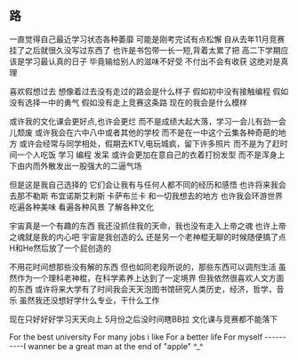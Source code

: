 ## 路

一直觉得自己最近学习状态各种萎靡
可能是刚考完试有点松懈
自从去年11月竞赛挂了之后就很久没写过东西了
也许是书包带一长一短,背着太累了把
高二下学期应该是学习最认真的日子
毕竟输给别人的滋味不好受
不付出不会有收获 这绝对是真理
 
 
喜欢假想过去
想像着过去没有走过的路会是什么样子
假如初中没有接触编程
假如没有选择一中的勇气
假如没有走上竞赛这条路
现在的我会是什么模样
 
 
或许我的文化课会更好点,也许会更烂  而不是成绩大起大落，学习一会儿有劲一会儿颓废
或许我会在六中八中或者其他的学校   而不是在一中这个云集各种奇葩的地方
或许会经常与同学相处，假期去KTV,电玩城疯，留下许多照片  而不是为了赶时间一个人吃饭 学习 编程  发呆
或许会更加在意自己的衣着打扮发型   而不是浑身上下由内而外散发出一股强大的二逼气场
 
 
但是这是我自己选择的
它们会让我有与任何人都不同的经历和感悟
也许将来我会去那不勒斯 布宜诺斯艾利斯 卡萨布兰卡 和一切我想去的地方
也许我会环游世界 吃遍各种美味 看遍各种风景 了解各种文化
 
 
宇宙真是一个有趣的东西
我还没抓住我的天命，我也没有走入上帝之魂
也许上帝之魂就是我的内心吧
宇宙是我创造的么
还是另一个老神棍无聊的时候随便搞了点H和He然后放了一个屁创造的
 
 
不用花时间想那些没有解的东西
但也如同老段所说的，那些东西可以调剂生活
虽然作为一个理科老神棍，在科学素养上达到了一定境界
但我依然很喜欢人文方面的东西
或许将来大学有了时间我会天天泡图书馆研究人类历史，经济，哲学，音乐
虽然我还没想好学什么专业，干什么工作
 
 
现在只好好好学习天天向上
5月份之后没时间瞎BB拉
文化课与竞赛都不能落下
 
 
 
For the best university
For many jobs i like
For a better life
For myself                                                           ----------I wanner be a great man
                                                                                       at the end of  "apple"   ^_^